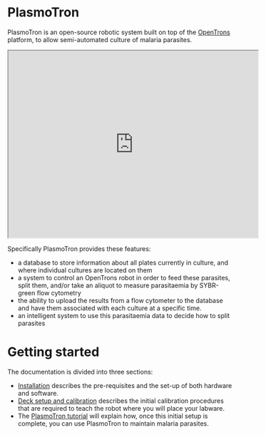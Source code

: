 # PlasmoTron
PlasmoTron is an open-source robotic system built on top of the [OpenTrons](https://opentrons.com/) platform, to allow semi-automated culture of malaria parasites.


<iframe width="560" height="420" src="https://www.youtube.com/embed/9Bxmd0nfG3E?color=white&theme=light"></iframe>

Specifically PlasmoTron provides these features:
* a database to store information about all plates currently in culture, and where individual cultures are located on them
* a system to control an OpenTrons robot in order to feed these parasites, split them, and/or take an aliquot to measure parasitaemia by SYBR-green flow cytometry
* the ability to upload the results from a flow cytometer to the database and have them associated with each culture at a specific time.
* an intelligent system to use this parasitaemia data to decide how to split parasites

# Getting started
The documentation is divided into three sections:

* [Installation](Installation.md) describes the pre-requisites and the set-up of both hardware and software.
* [Deck setup and calibration](DeckSetupAndCalibration.md) describes the initial calibration procedures that are required to teach the robot where you will place your labware.
* The [PlasmoTron tutorial](DeckSetupAndCalibration.md) will explain how, once this initial setup is complete, you can use PlasmoTron to maintain malaria parasites.



